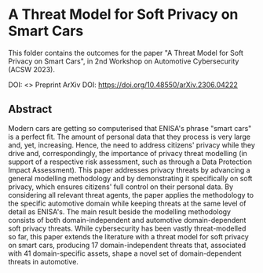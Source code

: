 # A Threat Model for Soft Privacy on Smart Cars

This folder contains the outcomes for the paper "A Threat Model for Soft Privacy on Smart Cars", in 2nd Workshop on Automotive Cybersecurity (ACSW 2023).

DOI: <>
Preprint ArXiv DOI: <https://doi.org/10.48550/arXiv.2306.04222>

## Abstract

Modern cars are getting so computerised that ENISA's phrase "smart cars" is a perfect fit. The amount of personal data that they process is very large and, yet, increasing. Hence, the need to address citizens' privacy while they drive and, correspondingly, the importance of privacy threat modelling (in support of a respective risk assessment, such as through a Data Protection Impact Assessment). This paper addresses privacy threats by advancing a general modelling methodology and by demonstrating it specifically on soft privacy, which ensures citizens' full control on their personal data. By considering all relevant threat agents, the paper applies the methodology to the specific automotive domain while keeping threats at the same level of detail as ENISA's. The main result beside the modelling methodology consists of both domain-independent and automotive domain-dependent soft privacy threats. While cybersecurity has been vastly threat-modelled so far, this paper extends the literature with a threat model for soft privacy on smart cars, producing 17 domain-independent threats that, associated with 41 domain-specific assets, shape a novel set of domain-dependent threats in automotive.
